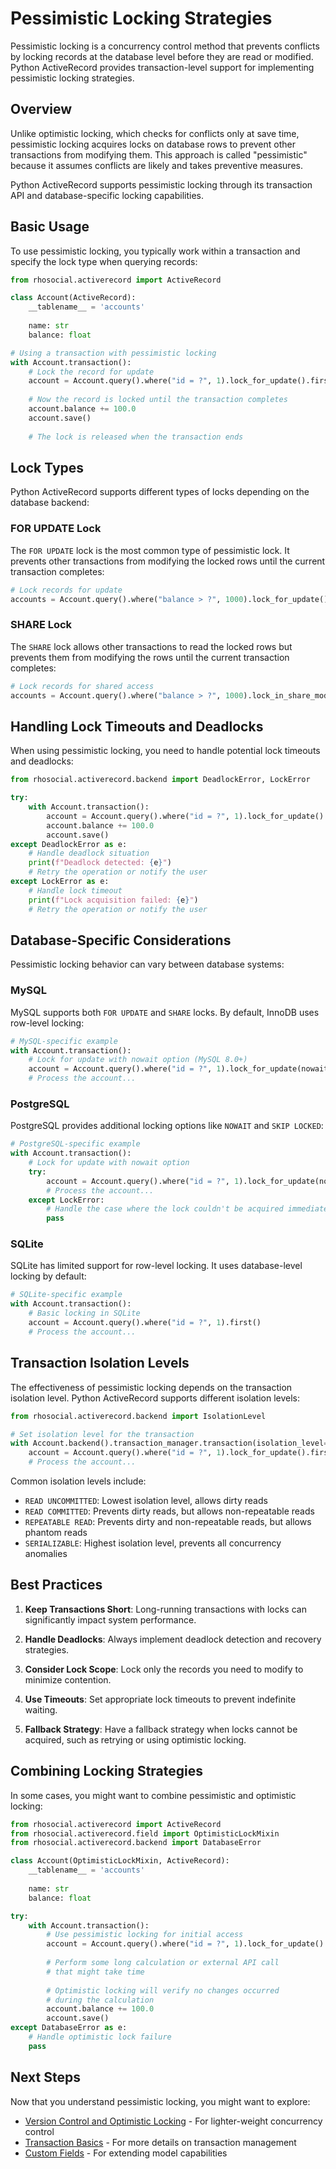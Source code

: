 # Pessimistic Locking Strategies

Pessimistic locking is a concurrency control method that prevents conflicts by locking records at the database level before they are read or modified. Python ActiveRecord provides transaction-level support for implementing pessimistic locking strategies.

## Overview

Unlike optimistic locking, which checks for conflicts only at save time, pessimistic locking acquires locks on database rows to prevent other transactions from modifying them. This approach is called "pessimistic" because it assumes conflicts are likely and takes preventive measures.

Python ActiveRecord supports pessimistic locking through its transaction API and database-specific locking capabilities.

## Basic Usage

To use pessimistic locking, you typically work within a transaction and specify the lock type when querying records:

```python
from rhosocial.activerecord import ActiveRecord

class Account(ActiveRecord):
    __tablename__ = 'accounts'
    
    name: str
    balance: float

# Using a transaction with pessimistic locking
with Account.transaction():
    # Lock the record for update
    account = Account.query().where("id = ?", 1).lock_for_update().first()
    
    # Now the record is locked until the transaction completes
    account.balance += 100.0
    account.save()
    
    # The lock is released when the transaction ends
```

## Lock Types

Python ActiveRecord supports different types of locks depending on the database backend:

### FOR UPDATE Lock

The `FOR UPDATE` lock is the most common type of pessimistic lock. It prevents other transactions from modifying the locked rows until the current transaction completes:

```python
# Lock records for update
accounts = Account.query().where("balance > ?", 1000).lock_for_update().all()
```

### SHARE Lock

The `SHARE` lock allows other transactions to read the locked rows but prevents them from modifying the rows until the current transaction completes:

```python
# Lock records for shared access
accounts = Account.query().where("balance > ?", 1000).lock_in_share_mode().all()
```

## Handling Lock Timeouts and Deadlocks

When using pessimistic locking, you need to handle potential lock timeouts and deadlocks:

```python
from rhosocial.activerecord.backend import DeadlockError, LockError

try:
    with Account.transaction():
        account = Account.query().where("id = ?", 1).lock_for_update().first()
        account.balance += 100.0
        account.save()
except DeadlockError as e:
    # Handle deadlock situation
    print(f"Deadlock detected: {e}")
    # Retry the operation or notify the user
except LockError as e:
    # Handle lock timeout
    print(f"Lock acquisition failed: {e}")
    # Retry the operation or notify the user
```

## Database-Specific Considerations

Pessimistic locking behavior can vary between database systems:

### MySQL

MySQL supports both `FOR UPDATE` and `SHARE` locks. By default, InnoDB uses row-level locking:

```python
# MySQL-specific example
with Account.transaction():
    # Lock for update with nowait option (MySQL 8.0+)
    account = Account.query().where("id = ?", 1).lock_for_update(nowait=True).first()
    # Process the account...
```

### PostgreSQL

PostgreSQL provides additional locking options like `NOWAIT` and `SKIP LOCKED`:

```python
# PostgreSQL-specific example
with Account.transaction():
    # Lock for update with nowait option
    try:
        account = Account.query().where("id = ?", 1).lock_for_update(nowait=True).first()
        # Process the account...
    except LockError:
        # Handle the case where the lock couldn't be acquired immediately
        pass
```

### SQLite

SQLite has limited support for row-level locking. It uses database-level locking by default:

```python
# SQLite-specific example
with Account.transaction():
    # Basic locking in SQLite
    account = Account.query().where("id = ?", 1).first()
    # Process the account...
```

## Transaction Isolation Levels

The effectiveness of pessimistic locking depends on the transaction isolation level. Python ActiveRecord supports different isolation levels:

```python
from rhosocial.activerecord.backend import IsolationLevel

# Set isolation level for the transaction
with Account.backend().transaction_manager.transaction(isolation_level=IsolationLevel.SERIALIZABLE):
    account = Account.query().where("id = ?", 1).lock_for_update().first()
    # Process the account...
```

Common isolation levels include:

- `READ UNCOMMITTED`: Lowest isolation level, allows dirty reads
- `READ COMMITTED`: Prevents dirty reads, but allows non-repeatable reads
- `REPEATABLE READ`: Prevents dirty and non-repeatable reads, but allows phantom reads
- `SERIALIZABLE`: Highest isolation level, prevents all concurrency anomalies

## Best Practices

1. **Keep Transactions Short**: Long-running transactions with locks can significantly impact system performance.

2. **Handle Deadlocks**: Always implement deadlock detection and recovery strategies.

3. **Consider Lock Scope**: Lock only the records you need to modify to minimize contention.

4. **Use Timeouts**: Set appropriate lock timeouts to prevent indefinite waiting.

5. **Fallback Strategy**: Have a fallback strategy when locks cannot be acquired, such as retrying or using optimistic locking.

## Combining Locking Strategies

In some cases, you might want to combine pessimistic and optimistic locking:

```python
from rhosocial.activerecord import ActiveRecord
from rhosocial.activerecord.field import OptimisticLockMixin
from rhosocial.activerecord.backend import DatabaseError

class Account(OptimisticLockMixin, ActiveRecord):
    __tablename__ = 'accounts'
    
    name: str
    balance: float

try:
    with Account.transaction():
        # Use pessimistic locking for initial access
        account = Account.query().where("id = ?", 1).lock_for_update().first()
        
        # Perform some long calculation or external API call
        # that might take time
        
        # Optimistic locking will verify no changes occurred
        # during the calculation
        account.balance += 100.0
        account.save()
except DatabaseError as e:
    # Handle optimistic lock failure
    pass
```

## Next Steps

Now that you understand pessimistic locking, you might want to explore:

- [Version Control and Optimistic Locking](version_control_and_optimistic_locking.md) - For lighter-weight concurrency control
- [Transaction Basics](../3.2.crud_operations/transaction_basics.md) - For more details on transaction management
- [Custom Fields](custom_fields.md) - For extending model capabilities
